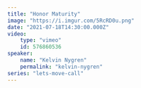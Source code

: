 ```yaml
---
title: "Honor Maturity"
image: "https://i.imgur.com/5RcRD0u.png"
date: "2021-07-18T14:30:00.000Z"
video:
    type: "vimeo"
    id: 576860536
speaker:
    name: "Kelvin Nygren"
    permalink: "kelvin-nygren"
series: "lets-move-call"
---
```

